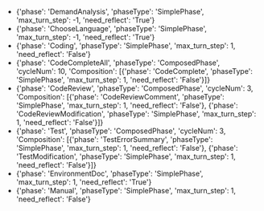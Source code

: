 - {'phase': 'DemandAnalysis', 'phaseType': 'SimplePhase', 'max_turn_step': -1, 'need_reflect': 'True'}
- {'phase': 'ChooseLanguage', 'phaseType': 'SimplePhase', 'max_turn_step': -1, 'need_reflect': 'True'}
- {'phase': 'Coding', 'phaseType': 'SimplePhase', 'max_turn_step': 1, 'need_reflect': 'False'}
- {'phase': 'CodeCompleteAll', 'phaseType': 'ComposedPhase', 'cycleNum': 10, 'Composition': [{'phase': 'CodeComplete', 'phaseType': 'SimplePhase', 'max_turn_step': 1, 'need_reflect': 'False'}]}
- {'phase': 'CodeReview', 'phaseType': 'ComposedPhase', 'cycleNum': 3, 'Composition': [{'phase': 'CodeReviewComment', 'phaseType': 'SimplePhase', 'max_turn_step': 1, 'need_reflect': 'False'}, {'phase': 'CodeReviewModification', 'phaseType': 'SimplePhase', 'max_turn_step': 1, 'need_reflect': 'False'}]}
- {'phase': 'Test', 'phaseType': 'ComposedPhase', 'cycleNum': 3, 'Composition': [{'phase': 'TestErrorSummary', 'phaseType': 'SimplePhase', 'max_turn_step': 1, 'need_reflect': 'False'}, {'phase': 'TestModification', 'phaseType': 'SimplePhase', 'max_turn_step': 1, 'need_reflect': 'False'}]}
- {'phase': 'EnvironmentDoc', 'phaseType': 'SimplePhase', 'max_turn_step': 1, 'need_reflect': 'True'}
- {'phase': 'Manual', 'phaseType': 'SimplePhase', 'max_turn_step': 1, 'need_reflect': 'False'}